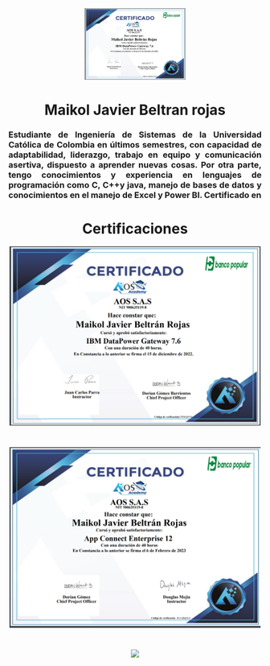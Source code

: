 <div id="header" align="center">
    <img src="https://github.com/maikol520/Ing_maik/blob/main/imagnes/Captura%20de%20pantalla%20(159).png" width="200" />
    <h1 align="center">Maikol Javier Beltran rojas </h1>
    <h3 align="justify">Estudiante   de   Ingeniería   de   Sistemas de la Universidad Católica de Colombia en últimos semestres, con capacidad de adaptabilidad, liderazgo, trabajo en equipo y comunicación asertiva, dispuesto a aprender nuevas cosas. Por otra parte, tengo conocimientos y experiencia   en   lenguajes   de programación como C, C++y java, manejo de bases de datos y conocimientos en el manejo de  Excel y Power BI. Certificado en 
</h3>
    
<h1>Certificaciones</h1>   
    <img src="https://github.com/maikol520/Ing_maik/blob/main/imagnes/Captura%20de%20pantalla%20(159).png" width="500" />
    <h1></h1>
    <img src="https://github.com/maikol520/Ing_maik/blob/main/imagnes/Captura%20de%20pantalla%20(160).png?" width="500" />
    <h1></h1>
    <img src="hhttps://github.com/maikol520/Ing_maik/blob/main/imagnes/Captura%20de%20pantalla%20(161).png?" width="500" />
    

</div>
